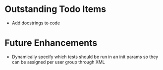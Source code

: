 # Outstanding Todo Items

 - Add docstrings to code

# Future Enhancements

 - Dynamically specify which tests should be run in an init params so they can be assigned per user group through XML